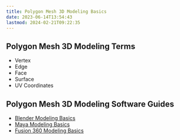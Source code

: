 ```yaml
---
title: Polygon Mesh 3D Modeling Basics
date: 2023-06-14T13:54:43
lastmod: 2024-02-21T09:22:35
---
```


## Polygon Mesh 3D Modeling Terms

- Vertex
- Edge
- Face
- Surface
- UV Coordinates

## Polygon Mesh 3D Modeling Software Guides

- [Blender Modeling Basics](./blender/blender-3d-modeling-basics.md)
- [Maya Modeling Basics](./maya/maya-3d-modeling-basics.md)
- [Fusion 360 Modeling Basics](./fusion-360/organic-forms-with-t-splines-fusion-360.md)
